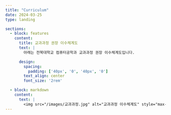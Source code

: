 ```yaml
---
title: "Curriculum"
date: 2024-03-25
type: landing

sections:
  - block: features
    content:
      title: 교과과정 권장 이수체계도
      text: |
        아래는 전북대학교 컴퓨터공학과 교과과정 권장 이수체계도입니다.

      design:
        spacing:
          padding: ['40px', '0', '40px', '0']
        text_align: center
        font_size: '2rem'

  - block: markdown
    content:
      text: |
        <img src="/images/교과과정.jpg" alt="교과과정 이수체계도" style="max-width: 100%; height: auto; display: block; margin: 0 auto;">
---
```

